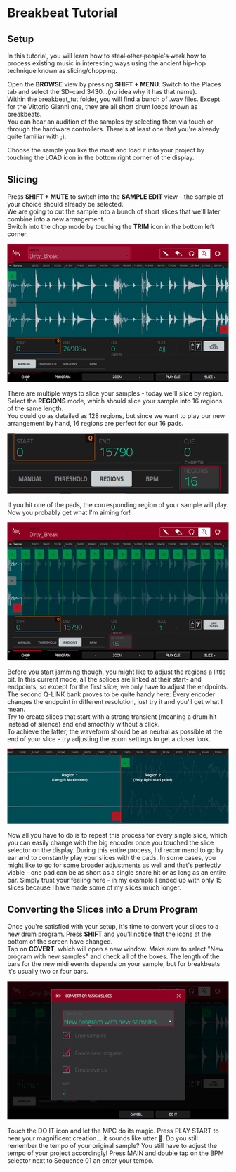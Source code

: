 # Breakbeat Tutorial
## Setup
In this tutorial, you will learn how to ~~steal other people's work~~ how to process existing music in interesting ways using the ancient hip-hop technique known as slicing/chopping.

Open the **BROWSE** view by pressing **SHIFT + MENU**.
Switch to the Places tab and select the SD-card 3430...(no idea why it has that name).   
Within the breakbeat_tut folder, you will find a bunch of .wav files. Except for the Vittorio Gianni one, they are all short drum loops known as breakbeats.   
You can hear an audition of the samples by selecting them via touch or through the hardware controllers. There's at least one that you're already quite familiar with ;).  
  
Choose the sample you like the most and load it into your project by touching the LOAD icon in the bottom right corner of the display.

## Slicing

Press **SHIFT + MUTE** to switch into the **SAMPLE EDIT** view - the sample of your choice should already be selected.   
We are going to cut the sample into a bunch of short slices that we'll later combine into a new arrangement.  
Switch into the chop mode by touching the **TRIM** icon in the bottom left corner.

![Chop Mode](imgs/01.png)

There are multiple ways to slice your samples - today we'll slice by region.   
Select the **REGIONS** mode, which should slice your sample into 16 regions of the same length.   
You could go as detailed as 128 regions, but since we want to play our new arrangement by hand, 16 regions are perfect for our 16 pads. 

![Region Mode](imgs/02.png)

If you hit one of the pads, the corresponding region of your sample will play.  
Now you probably get what I'm aiming for!   

![16 Pads](imgs/03.png)


Before you start jamming though, you might like to adjust the regions a little bit. In this current mode, all the splices are linked at their start- and endpoints, so except for the first slice, we only have to adjust the endpoints. The second Q-LINK bank proves to be quite handy here: Every encoder changes the endpoint in different resolution, just try it and you'll get what I mean.   
Try to create slices that start with a strong transient (meaning a drum hit instead of silence) and end smoothly without a click.   
To achieve the latter, the waveform should be as neutral as possible at the end of your slice - try adjusting the zoom settings to get a closer look. 

![Adjusting Slices](imgs/04.png)


Now all you have to do is to repeat this process for every single slice, which you can easily change with the big encoder once you touched the slice selector on the display. During this entire process, I'd recommend to go by ear and to constantly play your slices with the pads. In some cases, you might like to go for some broader adjustments as well and that's perfectly viable - one pad can be as short as a single snare hit or as long as an entire bar. Simply trust your feeling here - in my example I ended up with only 15 slices because I have made some of my slices much longer. 

## Converting the Slices into a Drum Program

Once you're satisfied with your setup, it's time to convert your slices to a new drum program. Press **SHIFT** and you'll notice that the icons at the bottom of the screen have changed.  
Tap on **COVERT**, which will open a new window. Make sure to select "New program with new samples" and check all of the boxes. The length of the bars for the new midi events depends on your sample, but for breakbeats it's usually two or four bars.

![Convert Window](imgs/05.png)


Touch the DO IT icon and let the MPC do its magic. Press PLAY START to hear your magnificent creation... it sounds like utter 💩. Do you still remember the tempo of your original sample? You still have to adjust the tempo of your project accordingly! Press MAIN and double tap on the BPM selector next to Sequence 01 an enter your tempo. 
